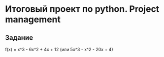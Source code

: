 # Итоговый проект по python. Project management
## Задание

f(x) = x^3 - 6x^2 + 4x + 12 (или 5x^3 - x^2 - 20x + 4)
